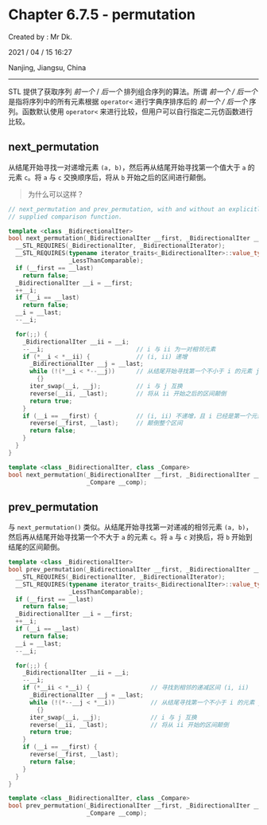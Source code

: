 # Chapter 6.7.5 - permutation

Created by : Mr Dk.

2021 / 04 / 15 16:27

Nanjing, Jiangsu, China

---

STL 提供了获取序列 _前一个_ / _后一个_ 排列组合序列的算法。所谓 _前一个 / 后一个_ 是指将序列中的所有元素根据 `operator<` 进行字典序排序后的 _前一个 / 后一个_ 序列。函数默认使用 `operator<` 来进行比较，但用户可以自行指定二元仿函数进行比较。

## next_permutation

从结尾开始寻找一对递增元素 `(a, b)`，然后再从结尾开始寻找第一个值大于 `a` 的元素 `c`。将 `a` 与 `c` 交换顺序后，将从 `b` 开始之后的区间进行颠倒。

> 为什么可以这样？

```cpp
// next_permutation and prev_permutation, with and without an explicitly
// supplied comparison function.

template <class _BidirectionalIter>
bool next_permutation(_BidirectionalIter __first, _BidirectionalIter __last) {
  __STL_REQUIRES(_BidirectionalIter, _BidirectionalIterator);
  __STL_REQUIRES(typename iterator_traits<_BidirectionalIter>::value_type,
                 _LessThanComparable);
  if (__first == __last)
    return false;
  _BidirectionalIter __i = __first;
  ++__i;
  if (__i == __last)
    return false;
  __i = __last;
  --__i;

  for(;;) {
    _BidirectionalIter __ii = __i;
    --__i;                          // i 与 ii 为一对相邻元素
    if (*__i < *__ii) {             // (i, ii) 递增
      _BidirectionalIter __j = __last;
      while (!(*__i < *--__j))      // 从结尾开始寻找第一个不小于 i 的元素 j
        {}
      iter_swap(__i, __j);          // i 与 j 互换
      reverse(__ii, __last);        // 将从 ii 开始之后的区间颠倒
      return true;
    }
    if (__i == __first) {           // (i, ii) 不递增，且 i 已经是第一个元素
      reverse(__first, __last);     // 颠倒整个区间
      return false;
    }
  }
}

template <class _BidirectionalIter, class _Compare>
bool next_permutation(_BidirectionalIter __first, _BidirectionalIter __last,
                      _Compare __comp);
```

## prev_permutation

与 `next_permutation()` 类似。从结尾开始寻找第一对递减的相邻元素 `(a, b)`，然后再从结尾开始寻找第一个不大于 `a` 的元素 `c`。将 `a` 与 `c` 对换后，将 `b` 开始到结尾的区间颠倒。

```cpp
template <class _BidirectionalIter>
bool prev_permutation(_BidirectionalIter __first, _BidirectionalIter __last) {
  __STL_REQUIRES(_BidirectionalIter, _BidirectionalIterator);
  __STL_REQUIRES(typename iterator_traits<_BidirectionalIter>::value_type,
                 _LessThanComparable);
  if (__first == __last)
    return false;
  _BidirectionalIter __i = __first;
  ++__i;
  if (__i == __last)
    return false;
  __i = __last;
  --__i;

  for(;;) {
    _BidirectionalIter __ii = __i;
    --__i;
    if (*__ii < *__i) {                 // 寻找到相邻的递减区间 (i, ii)
      _BidirectionalIter __j = __last;
      while (!(*--__j < *__i))          // 从结尾寻找第一个不小于 i 的元素 j
        {}
      iter_swap(__i, __j);              // i 与 j 互换
      reverse(__ii, __last);            // 将从 ii 开始的区间颠倒
      return true;
    }
    if (__i == __first) {
      reverse(__first, __last);
      return false;
    }
  }
}

template <class _BidirectionalIter, class _Compare>
bool prev_permutation(_BidirectionalIter __first, _BidirectionalIter __last,
                      _Compare __comp);
```
